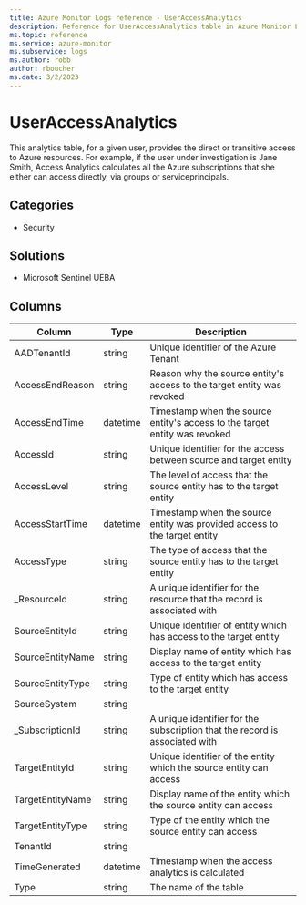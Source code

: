 ```yaml
---
title: Azure Monitor Logs reference - UserAccessAnalytics
description: Reference for UserAccessAnalytics table in Azure Monitor Logs.
ms.topic: reference
ms.service: azure-monitor
ms.subservice: logs
ms.author: robb
author: rboucher
ms.date: 3/2/2023
---
```


# UserAccessAnalytics

 This analytics table, for a given user, provides the direct or transitive access to Azure resources. For example, if the user under investigation is Jane Smith, Access Analytics calculates all the Azure subscriptions that she either can access directly, via groups or serviceprincipals.

## Categories

- Security
## Solutions

- Microsoft Sentinel UEBA




## Columns

| Column | Type | Description |
| --- | --- | --- |
| AADTenantId | string | Unique identifier of the Azure Tenant |
| AccessEndReason | string | Reason why the source entity's access to the target entity was revoked |
| AccessEndTime | datetime | Timestamp when the source entity's access to the target entity was revoked |
| AccessId | string | Unique identifier for the access between source and target entity |
| AccessLevel | string | The level of access that the source entity has to the target entity |
| AccessStartTime | datetime | Timestamp when the source entity was provided access to the target entity |
| AccessType | string | The type of access that the source entity has to the target entity |
| _ResourceId | string | A unique identifier for the resource that the record is associated with |
| SourceEntityId | string | Unique identifier of entity which has access to the target entity |
| SourceEntityName | string | Display name of entity which has access to the target entity |
| SourceEntityType | string | Type of entity which has access to the target entity |
| SourceSystem | string |  |
| _SubscriptionId | string | A unique identifier for the subscription that the record is associated with |
| TargetEntityId | string | Unique identifier of the entity which the source entity can access |
| TargetEntityName | string | Display name of the entity which the source entity can access |
| TargetEntityType | string | Type of the entity which the source entity can access |
| TenantId | string |  |
| TimeGenerated | datetime | Timestamp when the access analytics is calculated |
| Type | string | The name of the table |
